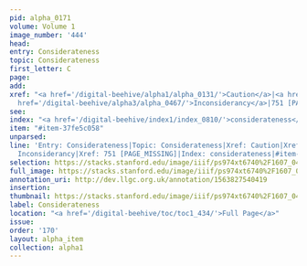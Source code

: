 ```yaml
---
pid: alpha_0171
volume: Volume 1
image_number: '444'
head: 
entry: Considerateness
topic: Considerateness
first_letter: C
page: 
add: 
xref: "<a href='/digital-beehive/alpha1/alpha_0131/'>Caution</a>|<a href='/digital-beehive/alpha1/alpha_0221/'>deliberation</a>|<a
  href='/digital-beehive/alpha3/alpha_0467/'>Inconsiderancy</a>|751 [PAGE_MISSING]"
see: 
index: "<a href='/digital-beehive/index1/index_0810/'>considerateness</a>"
item: "#item-37fe5c058"
unparsed: 
line: 'Entry: Considerateness|Topic: Considerateness|Xref: Caution|Xref: deliberation|Xref:
  Inconsiderancy|Xref: 751 [PAGE_MISSING]|Index: considerateness|#item-37fe5c058'
selection: https://stacks.stanford.edu/image/iiif/ps974xt6740%2F1607_0443/765,1761,3094,535/full/0/default.jpg
full_image: https://stacks.stanford.edu/image/iiif/ps974xt6740%2F1607_0443/full/full/0/default.jpg
annotation_uri: http://dev.llgc.org.uk/annotation/1563827540419
insertion: 
thumbnail: https://stacks.stanford.edu/image/iiif/ps974xt6740%2F1607_0443/765,1761,600,180/250,/0/default.jpg
label: Considerateness
location: "<a href='/digital-beehive/toc/toc1_434/'>Full Page</a>"
issue: 
order: '170'
layout: alpha_item
collection: alpha1
---
```


